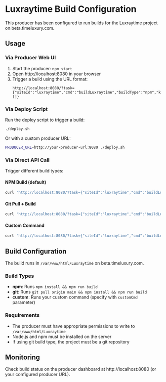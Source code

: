 # Luxraytime Build Configuration

This producer has been configured to run builds for the Luxraytime project on beta.timeluxury.com.

## Usage

### Via Producer Web UI

1. Start the producer: `npm start`
2. Open http://localhost:8080 in your browser
3. Trigger a build using the URL format:
   ```
   http://localhost:8080/?task={"siteId":"luxraytime","cmd":"buildLuxraytime","buildType":"npm","key":"buildLux123","page":1,"totalPages":1,"data":[]}
   ```

### Via Deploy Script

Run the deploy script to trigger a build:
```bash
./deploy.sh
```

Or with a custom producer URL:
```bash
PRODUCER_URL=http://your-producer-url:8080 ./deploy.sh
```

### Via Direct API Call

Trigger different build types:

#### NPM Build (default)
```bash
curl 'http://localhost:8080/?task={"siteId":"luxraytime","cmd":"buildLuxraytime","buildType":"npm","key":"buildLux001","page":1,"totalPages":1,"data":[]}'
```

#### Git Pull + Build
```bash
curl 'http://localhost:8080/?task={"siteId":"luxraytime","cmd":"buildLuxraytime","buildType":"git","key":"buildLux002","page":1,"totalPages":1,"data":[]}'
```

#### Custom Command
```bash
curl 'http://localhost:8080/?task={"siteId":"luxraytime","cmd":"buildLuxraytime","buildType":"custom","customCmd":"yarn install && yarn build","key":"buildLux003","page":1,"totalPages":1,"data":[]}'
```

## Build Configuration

The build runs in `/var/www/html/Luxraytime` on beta.timeluxury.com.

### Build Types

- **npm**: Runs `npm install && npm run build`
- **git**: Runs `git pull origin main && npm install && npm run build`
- **custom**: Runs your custom command (specify with `customCmd` parameter)

### Requirements

- The producer must have appropriate permissions to write to `/var/www/html/Luxraytime`
- Node.js and npm must be installed on the server
- If using git build type, the project must be a git repository

## Monitoring

Check build status on the producer dashboard at http://localhost:8080 (or your configured producer URL).

